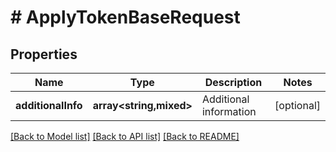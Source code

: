 # # ApplyTokenBaseRequest

## Properties

Name | Type | Description | Notes
------------ | ------------- | ------------- | -------------
**additionalInfo** | **array<string,mixed>** | Additional information | [optional]

[[Back to Model list]](../../README.md#models) [[Back to API list]](../../README.md#endpoints) [[Back to README]](../../README.md)
